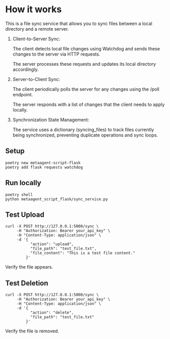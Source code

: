 # How it works

This is a file sync service that allows you to sync files between a local directory and a remote server.

1. Client-to-Server Sync:

    The client detects local file changes using Watchdog and sends these changes to the server via HTTP requests.

    The server processes these requests and updates its local directory accordingly.

2. Server-to-Client Sync:

    The client periodically polls the server for any changes using the /poll endpoint.

    The server responds with a list of changes that the client needs to apply locally.

3. Synchronization State Management:

    The service uses a dictionary (syncing_files) to track files currently being synchronized, preventing duplicate operations and sync loops.

## Setup

```
poetry new metaagent-script-flask
poetry add flask requests watchdog
```

## Run locally

```
poetry shell
python metaagent_script_flask/sync_service.py
```

## Test Upload

```
curl -X POST http://127.0.0.1:5000/sync \
     -H "Authorization: Bearer your_api_key" \
     -H "Content-Type: application/json" \
     -d '{
           "action": "upload",
           "file_path": "test_file.txt",
           "file_content": "This is a test file content."
         }'
```

Verify the file appears.

## Test Deletion

```
curl -X POST http://127.0.0.1:5000/sync \
     -H "Authorization: Bearer your_api_key" \
     -H "Content-Type: application/json" \
     -d '{
           "action": "delete",
           "file_path": "test_file.txt"
         }'
```

Verify the file is removed.
